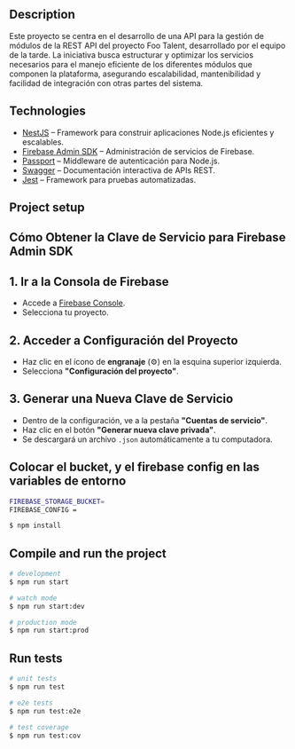 
## Description

Este proyecto se centra en el desarrollo de una API para la gestión de módulos de la REST API del proyecto Foo Talent, desarrollado por el equipo de la tarde. La iniciativa busca estructurar y optimizar los servicios necesarios para el manejo eficiente de los diferentes módulos que componen la plataforma, asegurando escalabilidad, mantenibilidad y facilidad de integración con otras partes del sistema.

## Technologies 

- [NestJS](https://nestjs.com/) – Framework para construir aplicaciones Node.js eficientes y escalables.
- [Firebase Admin SDK](https://firebase.google.com/docs/admin/setup) – Administración de servicios de Firebase.
- [Passport](http://www.passportjs.org/) – Middleware de autenticación para Node.js.
- [Swagger](https://swagger.io/) – Documentación interactiva de APIs REST.
- [Jest](https://jestjs.io/) – Framework para pruebas automatizadas.

## Project setup

## Cómo Obtener la Clave de Servicio para Firebase Admin SDK

## 1. Ir a la Consola de Firebase

- Accede a [Firebase Console](https://console.firebase.google.com/).
- Selecciona tu proyecto.

## 2. Acceder a Configuración del Proyecto

- Haz clic en el ícono de **engranaje** (⚙️) en la esquina superior izquierda.
- Selecciona **"Configuración del proyecto"**.

## 3. Generar una Nueva Clave de Servicio

- Dentro de la configuración, ve a la pestaña **"Cuentas de servicio"**.
- Haz clic en el botón **"Generar nueva clave privada"**.
- Se descargará un archivo `.json` automáticamente a tu computadora.

## Colocar el bucket, y el firebase config en las variables de entorno

```bash
FIREBASE_STORAGE_BUCKET=
FIREBASE_CONFIG = 
```

```bash
$ npm install
```

## Compile and run the project

```bash
# development
$ npm run start

# watch mode
$ npm run start:dev

# production mode
$ npm run start:prod
```

## Run tests

```bash
# unit tests
$ npm run test

# e2e tests
$ npm run test:e2e

# test coverage
$ npm run test:cov
```

